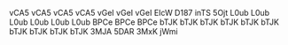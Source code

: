 vCA5 
vCA5 
vCA5 
vCA5 
vGeI 
vGeI 
vGeI 
EIcW 
D187 
inTS 
5Ojt 
L0ub 
L0ub 
L0ub 
L0ub 
L0ub 
L0ub 
BPCe 
BPCe 
BPCe 
bTJK 
bTJK 
bTJK 
bTJK 
bTJK 
bTJK 
bTJK 
bTJK 
bTJK 
bTJK 
3MJA 
5DAR 
3MxK 
jWmi 
